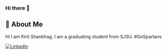 ### Hi there 👋

## 🚀 About Me
Hi I am Kirti Shanbhag. 
I am a graduating student from SJSU. #GoSpartans

<a href="https://www.linkedin.com/in/montesrocio/"><img alt="LinkedIn" src="https://img.shields.io/badge/Docker-2CA5E0?style=for-the-badge&logo=docker&logoColor=white"/></a>
  
<!--
**KirtiShanbhag/KirtiShanbhag** is a ✨ _special_ ✨ repository because its `README.md` (this file) appears on your GitHub profile.

Here are some ideas to get you started:

- 🔭 I’m currently working on ...
- 🌱 I’m currently learning ...
- 👯 I’m looking to collaborate on ...
- 🤔 I’m looking for help with ...
- 💬 Ask me about ...
- 📫 How to reach me: ...
- 😄 Pronouns: ...
- ⚡ Fun fact: ...
-->
